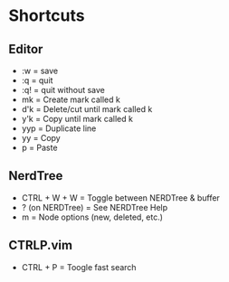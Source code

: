 # Shortcuts
## Editor
- :w = save
- :q = quit
- :q! = quit without save
- mk = Create mark called k
- d'k = Delete/cut until mark called k
- y'k = Copy until mark called k
- yyp = Duplicate line
- yy = Copy
- p = Paste

## NerdTree
- CTRL + W + W = Toggle between NERDTree & buffer
- ? (on NERDTree) = See NERDTree Help
- m = Node options (new, deleted, etc.)

## CTRLP.vim
- CTRL + P = Toogle fast search
